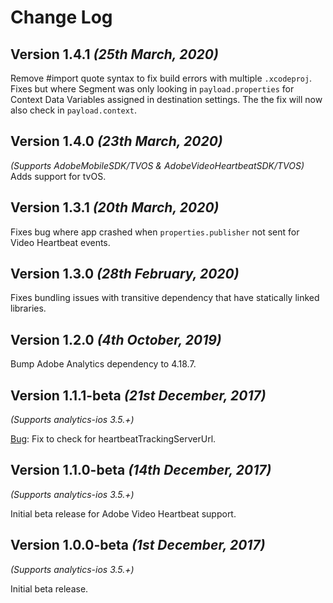 Change Log
==========

Version 1.4.1 *(25th March, 2020)*
-------------------------------------------
Remove #import quote syntax to fix build errors with multiple `.xcodeproj`.
Fixes but where Segment was only looking in `payload.properties` for Context Data Variables assigned in destination settings. The the fix will now also check in `payload.context`.

Version 1.4.0 *(23th March, 2020)*
-------------------------------------------
*(Supports AdobeMobileSDK/TVOS & AdobeVideoHeartbeatSDK/TVOS)*
Adds support for tvOS.

Version 1.3.1 *(20th March, 2020)*
-------------------------------------------
Fixes bug where app crashed when `properties.publisher` not sent for Video Heartbeat events.

Version 1.3.0 *(28th February, 2020)*
-------------------------------------------
Fixes bundling issues with transitive dependency that have statically linked libraries.

Version 1.2.0 *(4th October, 2019)*
-------------------------------------------

Bump Adobe Analytics dependency to 4.18.7.

Version 1.1.1-beta *(21st December, 2017)*
-------------------------------------------
*(Supports analytics-ios 3.5.+)*

[Bug](https://github.com/segment-integrations/analytics-ios-integration-adobe-analytics/pull/32): Fix to check for heartbeatTrackingServerUrl.

Version 1.1.0-beta *(14th December, 2017)*
-------------------------------------------
*(Supports analytics-ios 3.5.+)*

Initial beta release for Adobe Video Heartbeat support.

Version 1.0.0-beta *(1st December, 2017)*
-------------------------------------------
*(Supports analytics-ios 3.5.+)*

Initial beta release.
